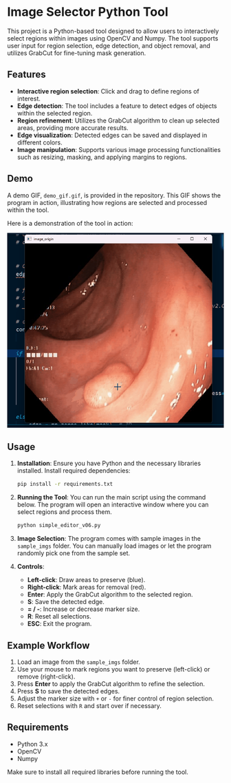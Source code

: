 
# Image Selector Python Tool

This project is a Python-based tool designed to allow users to interactively select regions within images using OpenCV and Numpy. The tool supports user input for region selection, edge detection, and object removal, and utilizes GrabCut for fine-tuning mask generation.

## Features
- **Interactive region selection**: Click and drag to define regions of interest.
- **Edge detection**: The tool includes a feature to detect edges of objects within the selected region.
- **Region refinement**: Utilizes the GrabCut algorithm to clean up selected areas, providing more accurate results.
- **Edge visualization**: Detected edges can be saved and displayed in different colors.
- **Image manipulation**: Supports various image processing functionalities such as resizing, masking, and applying margins to regions.

## Demo
A demo GIF, `demo_gif.gif`, is provided in the repository. This GIF shows the program in action, illustrating how regions are selected and processed within the tool.

Here is a demonstration of the tool in action:

![Demo GIF](./demo_gif.gif)

## Usage
1. **Installation**: Ensure you have Python and the necessary libraries installed. Install required dependencies:
   ```bash
   pip install -r requirements.txt
   ```
2. **Running the Tool**: You can run the main script using the command below. The program will open an interactive window where you can select regions and process them.
   ```bash
   python simple_editor_v06.py
   ```

3. **Image Selection**: The program comes with sample images in the `sample_imgs` folder. You can manually load images or let the program randomly pick one from the sample set.

4. **Controls**:
   - **Left-click**: Draw areas to preserve (blue).
   - **Right-click**: Mark areas for removal (red).
   - **Enter**: Apply the GrabCut algorithm to the selected region.
   - **S**: Save the detected edge.
   - **= / -**: Increase or decrease marker size.
   - **R**: Reset all selections.
   - **ESC**: Exit the program.

## Example Workflow
1. Load an image from the `sample_imgs` folder.
2. Use your mouse to mark regions you want to preserve (left-click) or remove (right-click).
3. Press **Enter** to apply the GrabCut algorithm to refine the selection.
4. Press **S** to save the detected edges.
5. Adjust the marker size with `+` or `-` for finer control of region selection.
6. Reset selections with `R` and start over if necessary.

## Requirements
- Python 3.x
- OpenCV
- Numpy

Make sure to install all required libraries before running the tool.